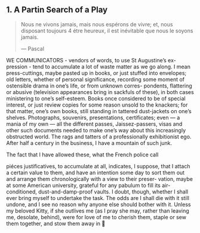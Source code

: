 
## 1. A Partin Search of a Play

> Nous ne vivons jamais, mais nous espérons de vivre; et, nous disposant
> toujours 4 étre heureux, il est inévitable que nous le soyons
> jamais.
> 
> — Pascal


WE COMMUNICATORS - vendors of words, to use St Augustine’s ex-
pression - tend to accumulate a lot of waste matter as we go along. I
mean press-cuttings, maybe pasted up in books, or just stuffed into
envelopes; old letters, whether of personal significance, recording some
moment of ostensible drama in one’s life, or from unknown corres-
pondents, flattering or abusive (television appearances bring in sackfuls
of these), in both cases ministering to one’s self-esteem. Books once
considered to be of special interest, or just review copies for some reason
unsold to the knackers; for that matter, one’s own books, still standing
in tattered dust-jackets on one’s shelves. Photographs, souvenirs,
presentations, certificates; even — a mania of my own — all the different
passes, Jaissez-passers, visas and other such documents needed to make
one’s way about this increasingly obstructed world. The rags and
tatters of a professionally exhibitionist ego. After half a century in the
business, I have a mountain of such junk.

The fact that I have allowed these, what the French police call

piéces justificatives, to accumulate at all, indicates, I suppose, that I
attach a certain value to them, and have an intention some day to sort
them out and arrange them chronologically with a view to their preser-
vation, maybe at some American university, grateful for any pabulum
to fill its air-conditioned, dust-and-damp-proof vaults. I doubt, though,
whether I shall ever bring myself to undertake the task. The odds are I
shall die with it still undone, and I see no reason why anyone else should
bother with it. Unless my beloved Kitty, if she outlives me (as I pray
she may, rather than leaving me, desolate, behind), were for love of me
to cherish them, staple or sew them together, and stow them away in
